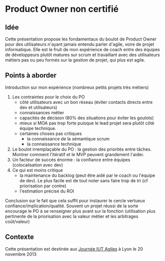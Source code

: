 Product Owner non certifié
======================

## Idée ##

Cette présentation propose les fondamentaux du boulot de Product Owner pour des utilisateurs 
n'ayant jamais entendu parler d'agile, voire de projet informatique. Elle est le fruit de mon
expérience de coach entre des équipes de développeurs plutôt matures sur scrum et travaillant
avec des utilisateurs métiers pas ou peu formés sur la gestion de projet, qui plus est agile.

## Points à aborder ##

Introduction sur mon expérience (nombreux petits projets très métiers)

1. Les contraintes pour le choix du PO
    * côté utilisateurs avec un bon réseau (éviter contacts directs entre dev et utilisateurs)
    * connaissances métier
    * capacités de décision (80% des situations pour éviter les goulots)
    * mieux si MOA pas trop forte puisque le lead projet sera plutôt côté équipe technique.
    * certaines choses pas critiques
        * la connaissance de la sémantique scrum
        * la connaissance technique
1. Le boulot irremplaçable du PO : la gestion des priorités entre tâches. Montrer comment l'itératif et le MVP peuvent grandement l'aider.
1. Un facteur de succès énorme : la confiance entre équipes (colocalisation avec dev)
1. Ce qui est moins critique
    * la maintenance du backlog (peut être aidé par le coach ou l'équipe de dev). Le plus facile est de tout noter sans faire trop de tri (cf priorisation par contre)
    * l'estimation précise du ROI

Conclusion sur le fait que cela suffit pour instaurer le cercle vertueux confiance/implication/qualité. 
Souvent un projet réussi de la sorte encourage le PO à se renseigner plus avant sur la fonction (utilisation plus pertinente de la priorisation avec la valeur métier et les arbitrages coût/valeur)

## Contexte ##

Cette présentation est destinée aux [Journée IUT Agiles](http://www.iutagile.com/) à Lyon le 20 novembre 2013
